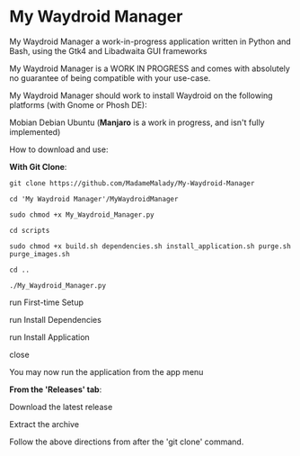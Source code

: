 # My Waydroid Manager    

My Waydroid Manager a work-in-progress application written in Python and Bash, using the Gtk4 and Libadwaita GUI frameworks

My Waydroid Manager is a WORK IN PROGRESS and comes with absolutely no guarantee of being compatible with your use-case.

My Waydroid Manager should work to install Waydroid on the following platforms (with Gnome or Phosh DE):

Mobian 
Debian
Ubuntu
(**Manjaro** is a work in progress, and isn't fully implemented)

How to download and use:

**With Git Clone**:

    git clone https://github.com/MadameMalady/My-Waydroid-Manager

    cd 'My Waydroid Manager'/MyWaydroidManager

    sudo chmod +x My_Waydroid_Manager.py

    cd scripts

    sudo chmod +x build.sh dependencies.sh install_application.sh purge.sh purge_images.sh

    cd ..

    ./My_Waydroid_Manager.py

run First-time Setup

run Install Dependencies

run Install Application

close

You may now run the application from the app menu

**From the 'Releases' tab**:

Download the latest release

Extract the archive

Follow the above directions from after the 'git clone' command.
